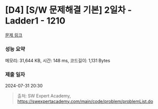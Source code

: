 # [D4] [S/W 문제해결 기본] 2일차 - Ladder1 - 1210 

[문제 링크](https://swexpertacademy.com/main/code/problem/problemDetail.do?contestProbId=AV14ABYKADACFAYh) 

### 성능 요약

메모리: 31,644 KB, 시간: 148 ms, 코드길이: 1,131 Bytes

### 제출 일자

2024-07-31 20:30



> 출처: SW Expert Academy, https://swexpertacademy.com/main/code/problem/problemList.do